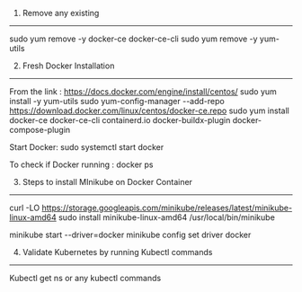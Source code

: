 1. Remove any existing
-------------------

sudo yum remove -y docker-ce docker-ce-cli
sudo yum remove -y yum-utils

2. Fresh Docker Installation
-----------------------
From the link : https://docs.docker.com/engine/install/centos/
sudo yum install -y yum-utils
sudo yum-config-manager --add-repo https://download.docker.com/linux/centos/docker-ce.repo
sudo yum install docker-ce docker-ce-cli containerd.io docker-buildx-plugin docker-compose-plugin

Start Docker:
sudo systemctl start docker

To check if Docker running : docker ps

3. Steps to install MInikube on Docker Container
--------------------------------------------------

curl -LO https://storage.googleapis.com/minikube/releases/latest/minikube-linux-amd64
sudo install minikube-linux-amd64 /usr/local/bin/minikube

minikube start --driver=docker
minikube config set driver docker

4. Validate Kubernetes by running Kubectl commands
-------------------------------------------------

Kubectl get ns or any kubectl commands
